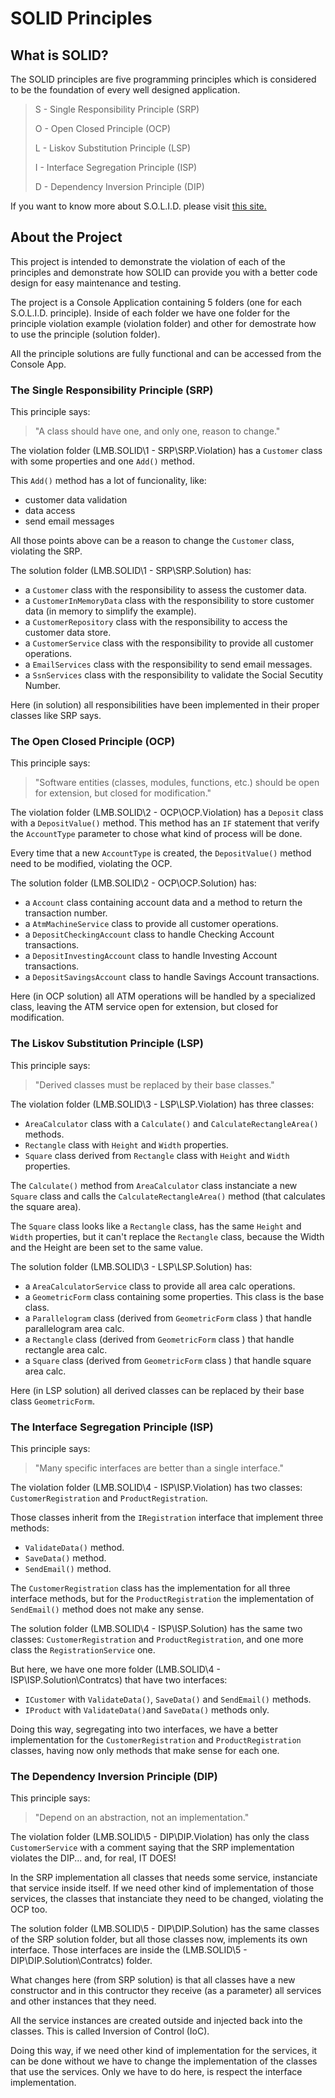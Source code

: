 # SOLID Principles

## What is SOLID?

The SOLID principles are five programming principles which is considered to be the foundation of every well designed application.


> S - Single Responsibility Principle (SRP)
> 
> O - Open Closed Principle (OCP)
> 
> L - Liskov Substitution Principle (LSP)
> 
> I - Interface Segregation Principle (ISP)
> 
> D - Dependency Inversion Principle (DIP)


If you want to know more about S.O.L.I.D. please visit [this site.](http://blog.gauffin.org/2012/05/solid-principles-with-real-world-examples/)


## About the Project

This project is intended to demonstrate the violation of each of the principles and demonstrate how SOLID can provide you with a better code design for easy maintenance and testing.

The project is a Console Application containing 5 folders (one for each S.O.L.I.D. principle). Inside of each folder we have one folder for the principle violation example (violation folder) and other for demostrate how to use the principle (solution folder).

All the principle solutions are fully functional and can be accessed from the Console App.

### The Single Responsibility Principle (SRP)

This principle says:

> "A class should have one, and only one, reason to change."

The violation folder (LMB.SOLID\1 - SRP\SRP.Violation) has a ```Customer``` class with some properties and one ```Add()``` method.

This ```Add()``` method has a lot of funcionality, like:

* customer data validation
* data access
* send email messages

All those points above can be a reason to change the ```Customer``` class, violating the SRP.

The solution folder (LMB.SOLID\1 - SRP\SRP.Solution) has:

* a ```Customer``` class with the responsibility to assess the customer data.
* a ```CustomerInMemoryData``` class with the responsibility to store customer data (in memory to simplify the example).
* a ```CustomerRepository``` class with the responsibility to access the customer data store.
* a ```CustomerService``` class with the responsibility to provide all customer operations.
* a ```EmailServices``` class with the responsibility to send email messages.
* a ```SsnServices``` class with the responsibility to validate the Social Secutity Number.

Here (in solution) all responsibilities have been implemented in their proper classes like SRP says.

### The Open Closed Principle (OCP)

This principle says:

> "Software entities (classes, modules, functions, etc.) should be open for extension, but closed for modification."

The violation folder (LMB.SOLID\2 - OCP\OCP.Violation) has a ```Deposit``` class with a ```DepositValue()``` method. This method has an ```IF``` statement that verify the ```AccountType``` parameter to chose what kind of process will be done.

Every time that a new ```AccountType``` is created, the ```DepositValue()``` method need to be modified, violating the OCP.

The solution folder (LMB.SOLID\2 - OCP\OCP.Solution) has:

* a ```Account``` class containing account data and a method to return the transaction number.
* a ```AtmMachineService``` class to provide all customer operations.
* a ```DepositCheckingAccount``` class to handle Checking Account transactions.
* a ```DepositInvestingAccount``` class to handle Investing Account transactions.
* a ```DepositSavingsAccount``` class to handle Savings Account transactions.

Here (in OCP solution) all ATM operations will be handled by a specialized class, leaving the ATM service open for extension, but closed for modification.

### The Liskov Substitution Principle (LSP)

This principle says:

> "Derived classes must be replaced by their base classes."

The violation folder (LMB.SOLID\3 - LSP\LSP.Violation) has three classes:

* ```AreaCalculator``` class with a ```Calculate()``` and ```CalculateRectangleArea()``` methods.
* ```Rectangle``` class with ```Height``` and ```Width``` properties.
* ```Square``` class derived from ```Rectangle``` class with ```Height``` and ```Width``` properties.

The ```Calculate()``` method from ```AreaCalculator``` class instanciate a new ```Square``` class and calls the ```CalculateRectangleArea()``` method (that calculates the square area).

The ```Square``` class looks like a ```Rectangle``` class, has the same ```Height``` and ```Width``` properties, but it can't replace the ```Rectangle``` class, because the Width and the Height are been set to the same value.

The solution folder (LMB.SOLID\3 - LSP\LSP.Solution) has:

* a ```AreaCalculatorService``` class to provide all area calc operations.
* a ```GeometricForm``` class containing some properties. This class is the base class.
* a ```Parallelogram``` class (derived from  ```GeometricForm``` class ) that handle parallelogram area calc.
* a ```Rectangle``` class (derived from  ```GeometricForm``` class ) that handle rectangle area calc.
* a ```Square``` class (derived from  ```GeometricForm``` class ) that handle square area calc.

Here (in LSP solution) all derived classes can be replaced by their base class ```GeometricForm```.

### The Interface Segregation Principle (ISP)

This principle says:

> "Many specific interfaces are better than a single interface."

The violation folder (LMB.SOLID\4 - ISP\ISP.Violation) has two classes: ```CustomerRegistration``` and ```ProductRegistration```.

Those classes inherit from the ```IRegistration``` interface that implement three methods:

* ```ValidateData()``` method.
* ```SaveData()``` method.
* ```SendEmail()``` method.

The ```CustomerRegistration``` class has the implementation for all three interface methods, but for the ```ProductRegistration``` the implementation of ```SendEmail()``` method does not make any sense.

The solution folder (LMB.SOLID\4 - ISP\ISP.Solution) has the same two classes: ```CustomerRegistration``` and ```ProductRegistration```, and one more class the ```RegistrationService``` one.

But here, we have one more folder (LMB.SOLID\4 - ISP\ISP.Solution\Contratcs) that have two interfaces:

* ```ICustomer``` with ```ValidateData()```, ```SaveData()``` and ```SendEmail()``` methods.
* ```IProduct``` with ```ValidateData()```and ```SaveData()``` methods only.

Doing this way, segregating into two interfaces, we have a better implementation for the ```CustomerRegistration``` and ```ProductRegistration``` classes, having now only methods that make sense for each one.

### The Dependency Inversion Principle (DIP)

This principle says:

> "Depend on an abstraction, not an implementation."

The violation folder (LMB.SOLID\5 - DIP\DIP.Violation) has only the class ```CustomerService``` with a comment saying that the SRP implementation violates the DIP... and, for real, IT DOES!

In the SRP implementation all classes that needs some service, instanciate that service inside itself. If we need other kind of implementation of those services, the classes that instanciate they need to be changed, violating the OCP too.

The solution folder (LMB.SOLID\5 - DIP\DIP.Solution) has the same classes of the SRP solution folder, but all those classes now, implements its own interface. Those interfaces are inside the (LMB.SOLID\5 - DIP\DIP.Solution\Contratcs) folder.

What changes here (from SRP solution) is that all classes have a new constructor and in this contructor they receive (as a parameter) all services and other instances that they need.

All the service instances are created outside and injected back into the classes. This is called Inversion of Control (IoC).

Doing this way, if we need other kind of implementation for the services, it can be done without we have to change the implementation of the classes that use the services. Only we have to do here, is respect the interface implementation.